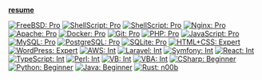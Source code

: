 **[resume](https://github.com/nzsys/resume)**

[![FreeBSD: Pro](https://img.shields.io/static/v1?label=%E2%80%8B&message=Pro&color=success&style=flat-square&logo=freebsd)](https://www.freebsd.org/)
[![ShellScript: Pro](https://img.shields.io/static/v1?label=%E2%80%8B&message=Pro&color=success&style=flat-square&logo=shell)]()
[![ShellScript: Pro](https://img.shields.io/static/v1?label=%E2%80%8B&message=Pro&color=success&style=flat-square&logo=gnubash)]()
[![Nginx: Pro](https://img.shields.io/static/v1?label=%E2%80%8B&message=Pro&color=success&style=flat-square&logo=nginx)](https://www.nginx.com/)
[![Apache: Pro](https://img.shields.io/static/v1?label=%E2%80%8B&message=Expert&color=blueviolet&style=flat-square&logo=apache)](https://httpd.apache.org/)
[![Docker: Pro](https://img.shields.io/static/v1?label=%E2%80%8B&message=Pro&color=success&style=flat-square&logo=docker)](https://www.docker.com/)
[![Git: Pro](https://img.shields.io/static/v1?label=%E2%80%8B&message=Pro&color=success&style=flat-square&logo=git)](https://git-scm.com/)
[![PHP: Pro](https://img.shields.io/static/v1?label=%E2%80%8B&message=Pro&color=success&style=flat-square&logo=php)](https://www.php.net/)
[![JavaScript: Pro](https://img.shields.io/static/v1?label=%E2%80%8B&message=Pro&color=success&style=flat-square&logo=javascript)](https://developer.mozilla.org/docs/Web/JavaScript)
[![MySQL: Pro](https://img.shields.io/static/v1?label=%E2%80%8B&message=Pro&color=success&style=flat-square&logo=mysql)](https://www.mysql.com/)
[![PostgreSQL: Pro](https://img.shields.io/static/v1?label=%E2%80%8B&message=Pro&color=success&style=flat-square&logo=postgresql)](https://www.postgresql.org/)
[![SQLite: Pro](https://img.shields.io/static/v1?label=%E2%80%8B&message=Pro&color=success&style=flat-square&logo=sqlite)](https://www.sqlite.org/)
[![HTML+CSS: Expert](https://img.shields.io/static/v1?label=%E2%80%8B&message=Expert&color=blueviolet&style=flat-square&logo=html5)](https://html.spec.whatwg.org/multipage/)
[![WordPress: Expert](https://img.shields.io/static/v1?label=%E2%80%8B&message=Expert&color=blueviolet&style=flat-square&logo=wordpress)](https://ja.wordpress.org/)
[![AWS: Int](https://img.shields.io/static/v1?label=%E2%80%8B&message=Int&color=blue&style=flat-square&logo=amazonaws)](https://aws.amazon.com/)
[![Laravel: Int](https://img.shields.io/static/v1?label=%E2%80%8B&message=Int&color=blue&style=flat-square&logo=laravel)](https://laravel.com/)
[![Symfony: Int](https://img.shields.io/static/v1?label=%E2%80%8B&message=Int&color=blue&style=flat-square&logo=symfony)](https://symfony.com/)
[![React: Int](https://img.shields.io/static/v1?label=%E2%80%8B&message=Int&color=blue&style=flat-square&logo=react)](https://reactjs.org/tutorial/tutorial.html)
[![TypeScript: Int](https://img.shields.io/static/v1?label=%E2%80%8B&message=Int&color=blue&style=flat-square&logo=typescript)](https://www.typescriptlang.org/)
[![Perl: Int](https://img.shields.io/static/v1?label=%E2%80%8B&message=Int&color=blue&style=flat-square&logo=perl)](https://www.perl.org/)
[![VB: Int](https://img.shields.io/static/v1?label=%E2%80%8B&message=Int&color=blue&style=flat-square&logo=.net)](https://learn.microsoft.com/dotnet/visual-basic/)
[![VBA: Int](https://img.shields.io/static/v1?label=%E2%80%8B&message=Int&color=blue&style=flat-square&logo=microsoftaccess)](https://learn.microsoft.com/dotnet/visual-basic/)
[![CSharp: Beginner](https://img.shields.io/static/v1?label=%E2%80%8B&message=Beginner&color=lightgrey&style=flat-square&logo=csharp)](https://learn.microsoft.com/ja-jp/dotnet/csharp/)
[![Python: Beginner](https://img.shields.io/static/v1?label=%E2%80%8B&message=Beginner&color=lightgrey&style=flat-square&logo=python)](https://www.python.org/)
[![Java: Beginner](https://img.shields.io/static/v1?label=%E2%80%8B&message=Beginner&color=lightgrey&style=flat-square&logo=java)](https://www.java.com/ja/)
[![Rust: n00b](https://img.shields.io/static/v1?label=%E2%80%8B&message=n00b&color=lightgrey&style=flat-square&logo=rust)](https://www.rust-lang.org/)
